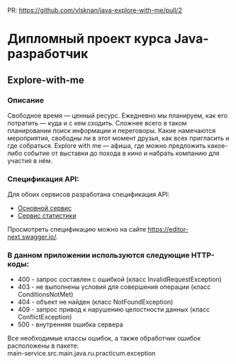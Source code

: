 PR: https://github.com/vlsknan/java-explore-with-me/pull/2

# Дипломный проект курса Java-разработчик

## Explore-with-me
### Описание
Свободное время — ценный ресурс. Ежедневно мы планируем, как его потратить — куда и с кем сходить. Сложнее всего в таком планировании поиск информации и переговоры. Какие намечаются мероприятия, свободны ли в этот момент друзья, как всех пригласить и где собраться. Explore with me — афиша, где можно предложить какое-либо событие от выставки до похода в кино и набрать компанию для участия в нём.
### Спецификация API:

Для обоих сервисов разработана спецификация API:
* [Основной сервис](https://raw.githubusercontent.com/yandex-praktikum/java-explore-with-me/main/ewm-main-service-spec.json)
* [Сервис статистики](https://raw.githubusercontent.com/yandex-praktikum/java-explore-with-me/main/ewm-stats-service-spec.json)

Просмотреть спецификацию можно на сайте https://editor-next.swagger.io/.

### В данном приложении используются следующие HTTP-коды:

* 400 - запрос составлен с ошибкой (класс InvalidRequestException)
* 403 - не выполнены условия для совершения операции (класс ConditionsNotMet)
* 404 - объект не найден (класс NotFoundException)
* 409 - запрос привод к нарушению целостности данных (класс ConflictException)
* 500 - внутренняя ошибка сервера

Все необходимые классы ошибок, а также обработчик ошибок расположены в пакете:  
main-service.src.main.java.ru.practicum.exception




